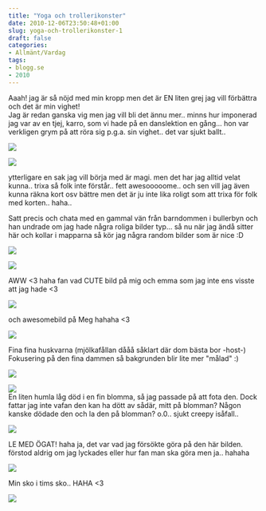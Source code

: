 ```yaml
---
title: "Yoga och trollerikonster"
date: 2010-12-06T23:50:48+01:00
slug: yoga-och-trollerikonster-1
draft: false
categories:
- Allmänt/Vardag
tags:
- blogg.se
- 2010
---
```

Aaah! jag är så nöjd med min kropp men det är EN liten grej jag vill förbättra och det är min vighet!  
Jag är redan ganska vig men jag vill bli det ännu mer.. minns hur imponerad jag var av en tjej, karro, som vi hade på en danslektion en gång... hon var verkligen grym på att röra sig p.g.a. sin vighet.. det var sjukt ballt..  
  
![](/assets/images/blogg.se/dsc02949_120533991.jpg)  
  
  
![](https://cdn2.cdnme.se/cdn/9-1/701517/images/2010/dsc02932_120534307.jpg)  
  
ytterligare en sak jag vill börja med är magi. men det har jag alltid velat kunna.. trixa så folk inte förstår.. fett awesooooome.. och sen vill jag även kunna räkna kort osv bättre men det är ju inte lika roligt som att trixa för folk med korten.. haha..  
  
  
Satt precis och chata med en gammal vän från barndommen i bullerbyn och han undrade om jag hade några roliga bilder typ... så nu när jag ändå sitter här och kollar i mapparna så kör jag några random bilder som är nice :D  
  
![](/assets/images/blogg.se/dsc03345_120535877.jpg)  
  
  
![](https://cdn3.cdnme.se/cdn/9-1/701517/images/2010/dsc03414_120536355.jpg)  
  
  
AWW <3 haha fan vad CUTE bild på mig och emma som jag inte ens visste att jag hade <3  
  
![](/assets/images/blogg.se/dsc03602_120536843.jpg)  
  
  
och awesomebild på Meg hahaha <3  
  
  
![](/assets/images/blogg.se/dsc00132_120537227.jpg)  
  
  
Fina fina huskvarna (mjölkafållan dååå såklart där dom bästa bor -host-)  
Fokusering på den fina dammen så bakgrunden blir lite mer "målad" :)  
  
![](/assets/images/blogg.se/dsc00946_120537538.jpg)  
  
  
![](https://cdn3.cdnme.se/cdn/9-1/701517/images/2010/dsc01066_120538055.jpg)  
En liten humla låg död i en fin blomma, så jag passade på att fota den. Dock fattar jag inte vafan den kan ha dött av sådär, mitt på blomman? Någon kanske dödade den och la den på blomman? o.0.. sjukt creepy isåfall..  
  
  
![](/assets/images/blogg.se/dsc01067_120538203.jpg)  
  
  
LE MED ÖGAT! haha ja, det var vad jag försökte göra på den här bilden. förstod aldrig om jag lyckades eller hur fan man ska göra men ja.. hahaha  
  
![](/assets/images/blogg.se/dsc01422_120538465.jpg)  
  
  
  
Min sko i tims sko.. HAHA <3  
  
![](/assets/images/blogg.se/dsc01840_120539306.jpg)